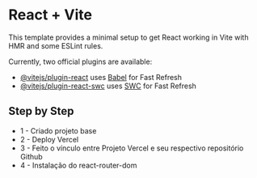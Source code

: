 # React + Vite

This template provides a minimal setup to get React working in Vite with HMR and some ESLint rules.

Currently, two official plugins are available:

- [@vitejs/plugin-react](https://github.com/vitejs/vite-plugin-react/blob/main/packages/plugin-react/README.md) uses [Babel](https://babeljs.io/) for Fast Refresh
- [@vitejs/plugin-react-swc](https://github.com/vitejs/vite-plugin-react-swc) uses [SWC](https://swc.rs/) for Fast Refresh

## Step by Step

- 1 - Criado projeto base
- 2 - Deploy Vercel
- 3 - Feito o vínculo entre Projeto Vercel e seu respectivo repositório Github
- 4 - Instalação do react-router-dom